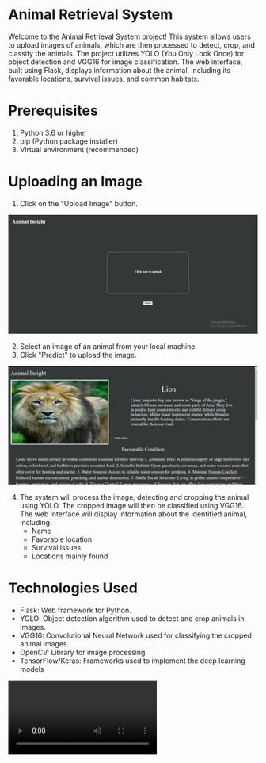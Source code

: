 # Animal Retrieval System

Welcome to the Animal Retrieval System project! This system allows users to upload images of animals, which are then processed to detect, crop, and classify the animals. The project utilizes YOLO (You Only Look Once) for object detection and VGG16 for image classification. The web interface, built using Flask, displays information about the animal, including its favorable locations, survival issues, and common habitats.


# Prerequisites
1. Python 3.6 or higher
2. pip (Python package installer)
3. Virtual environment (recommended)

# Uploading an Image
1. Click on the "Upload Image" button.

![new](Screenshot(21).png)

2. Select an image of an animal from your local machine.
3. Click "Predict" to upload the image.

![final](<Screenshot(24).png>)

4. The system will process the image, detecting and cropping the animal using YOLO. The cropped image will then be classified using VGG16. The web interface will display information about the identified animal, including:
   - Name
   - Favorable location
   - Survival issues
    - Locations mainly found

# Technologies Used
- Flask: Web framework for Python.
- YOLO: Object detection algorithm used to detect and crop animals in images.
- VGG16: Convolutional Neural Network used for classifying the cropped animal images.
- OpenCV: Library for image processing.
- TensorFlow/Keras: Frameworks used to implement the deep learning models

<video controls src="video.mp4" title="new hekllo"></video>
